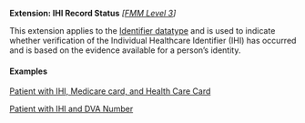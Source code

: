 **Extension: IHI Record Status**  *[[FMM Level 3](guidance.html)]*

This extension applies to the [Identifier datatype](http://hl7.org/fhir/datatypes.html#identifier) and is used to indicate whether verification of the Individual Healthcare Identifier (IHI) has occurred and is based on the evidence available for a person’s identity.

#### Examples

[Patient with IHI, Medicare card, and Health Care Card](Patient-example0.html)

[Patient with IHI and DVA Number](Patient-example1.html)
